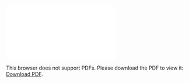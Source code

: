 <object data="christ-in-song/CIS1908pdfs/474.pdf" type="application/pdf" width="100%" height="1024px">
    <embed src="christ-in-song/CIS1908pdfs/474.pdf">
        <p>This browser does not support PDFs. Please download the PDF to view it: <a href="christ-in-song/CIS1908pdfs/474.pdf">Download PDF</a>.</p>
    </embed>
</object>
